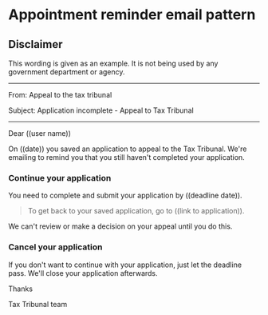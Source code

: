 # Appointment reminder email pattern


## Disclaimer

This wording is given as an example. It is not being used by any government department or agency.
***

From: Appeal to the tax tribunal

Subject: Application incomplete - Appeal to Tax Tribunal

***

Dear ((user name))

On ((date)) you saved an application to appeal to the Tax Tribunal. We're emailing to remind you that you still haven't completed your application. 

### Continue your application

You need to complete and submit your application by ((deadline date)). 

> To get back to your saved application, go to ((link to application)).

We can't review or make a decision on your appeal until you do this.

### Cancel your application

If you don't want to continue with your application, just let the deadline pass. We'll close your application afterwards.

Thanks

Tax Tribunal team

